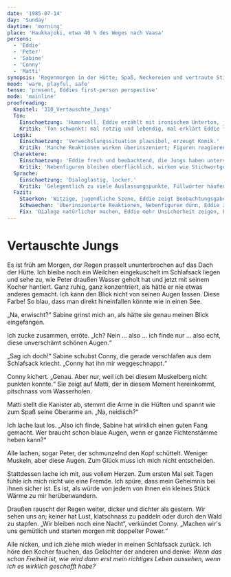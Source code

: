```yaml
---
date: '1985-07-14'
day: 'Sunday'
daytime: 'morning'
place: 'Haukkajoki, etwa 40 % des Weges nach Vaasa'
persons:
  - 'Eddie'
  - 'Peter'
  - 'Sabine'
  - 'Conny'
  - 'Matti'
synopsis: 'Regenmorgen in der Hütte; Spaß, Neckereien und vertraute Stimmung geben Eddie erstmals das Gefühl dazuzugehören.'
mood: 'warm, playful, safe'
tense: 'present, Eddies first-person perspective'
mode: 'mainline'
proofreading:
  Kapitel: '310_Vertauschte_Jungs'
  Ton:
    Einschaetzung: 'Humorvoll, Eddie erzählt mit ironischem Unterton, jugendliche Neugier ist spürbar.'
    Kritik: 'Ton schwankt: mal rotzig und lebendig, mal erklärt Eddie fast zu erwachsen. Der Witz trägt, aber manchmal überreizt.'
  Logik:
    Einschaetzung: 'Verwechslungssituation plausibel, erzeugt Komik.'
    Kritik: 'Manche Reaktionen wirken überinszeniert; Figuren reagieren wie für eine Pointe, weniger wie echte Jugendliche.'
  Charaktere:
    Einschaetzung: 'Eddie frech und beobachtend, die Jungs haben unterscheidbare Züge.'
    Kritik: 'Nebenfiguren bleiben oberflächlich, wirken wie Stichwortgeber für Eddie. Eddie selbst wirkt sehr souverän, Unsicherheit fehlt.'
  Sprache:
    Einschaetzung: 'Dialoglastig, locker.'
    Kritik: 'Gelegentlich zu viele Auslassungspunkte, Füllwörter häufen sich. Satzbau könnte straffer sein.'
  Fazit:
    Staerken: 'Witzige, jugendliche Szene, Eddie zeigt Beobachtungsgabe und Humor.'
    Schwaechen: 'Überinszenierte Reaktionen, Nebenfiguren dünn, Eddie zu abgeklärt.'
    Fix: 'Dialoge natürlicher machen, Eddie mehr Unsicherheit zeigen, Füllwörter und Ellipsen kürzen.'
---
```


# Vertauschte Jungs

Es ist früh am Morgen, der Regen prasselt ununterbrochen auf das Dach der Hütte.
Ich bleibe noch ein Weilchen eingekuschelt im Schlafsack liegen und sehe zu, wie
Peter draußen Wasser geholt hat und jetzt mit seinem Kocher hantiert. Ganz
ruhig, ganz konzentriert, als hätte er nie etwas anderes gemacht. Ich kann den
Blick nicht von seinen Augen lassen. Diese Farbe! So blau, dass man direkt
hineinfallen könnte wie in einen See.

„Na, erwischt?“ Sabine grinst mich an, als hätte sie genau meinen Blick
eingefangen.

Ich zucke zusammen, erröte. „Ich? Nein ... also ... ich finde nur ... also echt,
diese unverschämt schönen Augen.“

„Sag ich doch!“ Sabine schubst Conny, die gerade verschlafen aus dem Schlafsack
kriecht. „Conny hat ihn mir weggeschnappt.“

Conny kichert. „Genau. Aber nur, weil ich bei diesem Muskelberg nicht punkten
konnte.“ Sie zeigt auf Matti, der in diesem Moment hereinkommt, pitschnass vom
Wasserholen.

Matti stellt die Kanister ab, stemmt die Arme in die Hüften und spannt wie zum
Spaß seine Oberarme an. „Na, neidisch?“

Ich lache laut los. „Also ich finde, Sabine hat wirklich einen guten Fang
gemacht. Wer braucht schon blaue Augen, wenn er ganze Fichtenstämme heben kann?“

Alle lachen, sogar Peter, der schmunzelnd den Kopf schüttelt. Weniger Muskeln,
aber diese Augen. Zum Glück muss ich mich nicht entscheiden.

Stattdessen lache ich mit, aus vollem Herzen. Zum ersten Mal seit Tagen fühle
ich mich nicht wie eine Fremde. Ich spüre, dass mein Geheimnis bei ihnen sicher
ist. Es ist, als würde von jedem von ihnen ein kleines Stück Wärme zu mir
herüberwandern.

Draußen rauscht der Regen weiter, dicker und dichter als gestern. Wir sehen uns
an; keiner hat Lust, klatschnass zu paddeln oder durch den Wald zu stapfen. „Wir
bleiben noch eine Nacht“, verkündet Conny. „Machen wir's uns gemütlich und
starten morgen mit doppelter Power.“

Alle nicken, und ich ziehe mich wieder in meinen Schlafsack zurück. Ich höre den
Kocher fauchen, das Gelächter der anderen und denke: *Wenn das schon Freiheit
ist, wie wird dann erst mein richtiges Leben aussehen, wenn ich es wirklich
geschafft habe?*